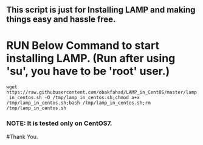 ## This script is just for Installing LAMP and making things easy and hassle free.

# RUN Below Command to start installing LAMP. (Run after using 'su', you have to be 'root' user.)

`wget https://raw.githubusercontent.com/obakfahad/LAMP_in_CentOS/master/lamp_in_centos.sh -O /tmp/lamp_in_centos.sh;chmod a+x /tmp/lamp_in_centos.sh;bash /tmp/lamp_in_centos.sh;rm /tmp/lamp_in_centos.sh`

### NOTE: It is tested only on CentOS7.

#Thank You.

